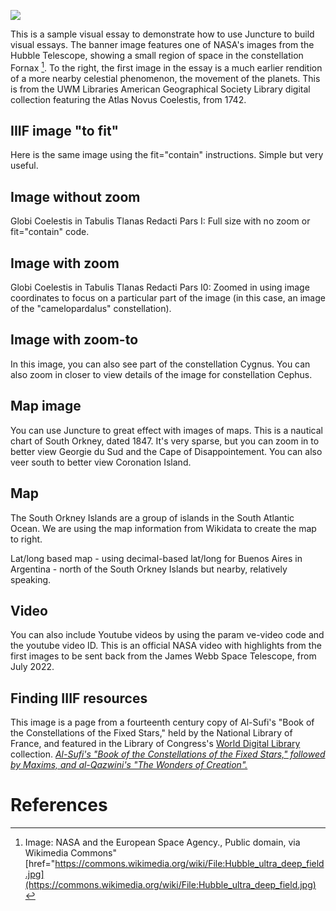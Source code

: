 <a href="https://juncture-digital.org"><img src="https://juncture-digital.org/images/ve-button.png"></a>

<param ve-config 
       title="Milwaukee Annexation"
       author="Stephen Appel"
       banner="https://uwm.edu/wp-content/uploads/sites/59/2014/07/agsl_page_header.jpg" 
       layout="vertical">

<!-- Entities discussed throughout the essay are typically defined before the essay text and
     are thus available in all text.  Entity identifiers (QIDs) can be found in either
     Wikipedia or Wikidata (https://www.wikidata.org)> -->
<param ve-entity eid="Q185372"> <!-- Girl with a Pearl Earring painting -->
<param ve-entity eid="Q41264"> <!-- Johannes Vermeer -->
<param ve-entity eid="Q221092"> <!-- Mauritshuis -->
<param ve-entity eid="Q36600"> <!-- The Hague -->

This is a sample visual essay to demonstrate how to use Juncture to build visual essays. The banner image features one of NASA's images from the Hubble Telescope, showing a small region of space in the constellation Fornax [^1]. To the right, the first image in the essay is a much earlier rendition of a more nearby celestial phenomenon, the movement of the planets. This is from the UWM Libraries American Geographical Society Library digital collection featuring the Atlas Novus Coelestis, from 1742. 
<param ve-image fit="contain"
       manifest="https://collections.lib.uwm.edu/iiif/info/celestial/84/manifest.json">  
  
## IIIF image "to fit"

Here is the same image using the fit="contain" instructions. Simple but very useful. 
<param ve-image fit="contain"
       manifest="https://collections.lib.uwm.edu/iiif/info/celestial/238/manifest.json">

## Image without zoom

Globi Coelestis in Tabulis Tlanas Redacti Pars I: Full size with no zoom or fit="contain" code. 
<param ve-image  
       manifest="https://collections.lib.uwm.edu/iiif/info/celestial/84/manifest.json">
    
## Image with zoom

Globi Coelestis in Tabulis Tlanas Redacti Pars I0: Zoomed in using image coordinates to focus on a particular part of the image (in this case, an image of the "camelopardalus" constellation).
<param ve-image region="2324,2293,1305,1083"
       manifest="https://collections.lib.uwm.edu/iiif/info/celestial/84/manifest.json">
      
## Image with zoom-to

In this image, you can also see part of the constellation <span data-click-image-zoomto="2952,644,1812,1504">Cygnus</span>. You can also zoom in closer to view details of the image for constellation <span data-click-image-zoomto="3089,1412,1258,1045">Cephus</span>. 
<param ve-image  
       manifest="https://collections.lib.uwm.edu/iiif/info/celestial/84/manifest.json">    
     
## Map image

You can use Juncture to great effect with images of maps. This is a nautical chart of South Orkney, dated 1847. It's very sparse, but you can zoom in to better view <span data-click-image-zoomto="8121,1033,2023,1646">Georgie du Sud and the Cape of Disappointement</span>. You can also veer south to better view <span data-click-image-zoomto="4916,5733,2023,1646">Coronation Island</span>. 
<param ve-image  
       manifest="https://collections.lib.uwm.edu/iiif/info/agdm/21500/manifest.json">

## Map

The South Orkney Islands are a group of islands in the South Atlantic Ocean. We are using the map information from Wikidata to create the map to right.
<param ve-map center="Q207383" zoom="11">

Lat/long based map - using decimal-based lat/long for Buenos Aires in Argentina - north of the South Orkney Islands but nearby, relatively speaking.
<param ve-map center="-34.368, -57.596" zoom="9">

## Video

You can also include Youtube videos by using the param ve-video code and the youtube video ID. This is an official NASA video with highlights from the first images to be sent back from the James Webb Space Telescope, from July 2022.
<param ve-video id="1C_zuHf6lP4" title="Highlights: First Images from the James Webb Space Telescope (Official NASA Video)">

## Finding IIIF resources

This image is a page from a fourteenth century copy of Al-Sufi's "Book of the Constellations of the Fixed Stars," held by the National Library of France, and featured in the Library of Congress's [World Digital Library](https://www.loc.gov/collections/world-digital-library/about-this-collection/) collection. [*Al-Sufi's "Book of the Constellations of the Fixed Stars," followed by Maxims, and al-Qazwini's "The Wonders of Creation".*](https://lccn.loc.gov/2021667391)
<param ve-image 
       manifest="https://www.loc.gov/item/2021667391/manifest.json">       
  
  
# References

[^1]: Image: NASA and the European Space Agency., Public domain, via Wikimedia Commons" [href="https://commons.wikimedia.org/wiki/File:Hubble_ultra_deep_field.jpg](https://commons.wikimedia.org/wiki/File:Hubble_ultra_deep_field.jpg)
